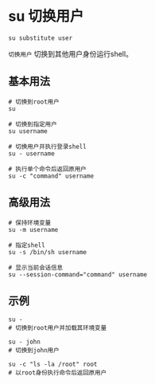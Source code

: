 # su 切换用户

`su substitute user`

`切换用户` 切换到其他用户身份运行shell。

## 基本用法
```shell
# 切换到root用户
su

# 切换到指定用户
su username

# 切换用户并执行登录shell
su - username

# 执行单个命令后返回原用户
su -c "command" username
```

## 高级用法
```shell
# 保持环境变量
su -m username

# 指定shell
su -s /bin/sh username

# 显示当前会话信息
su --session-command="command" username
```

## 示例
```shell
su -
# 切换到root用户并加载其环境变量

su - john
# 切换到john用户

su -c "ls -la /root" root
# 以root身份执行命令后返回原用户
```